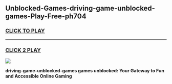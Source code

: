 
## Unblocked-Games-driving-game-unblocked-games-Play-Free-ph704
<h3>
<a href="https://premium76.site?title=driving-game-unblocked-games&ref=10A">CLICK TO PLAY</a></h3>
<hr>

<h3>
<a href="https://premium76.site?title=driving-game-unblocked-games&ref=10A">CLICK 2 PLAY</a>
  
</h3>

<a href="https://premium76.site?title=driving-game-unblocked-games&ref=10A"><img src="https://clearcache.store/games.png"></a>


**driving-game-unblocked-games games unblocked: Your Gateway to Fun and Accessible Online Gaming**
